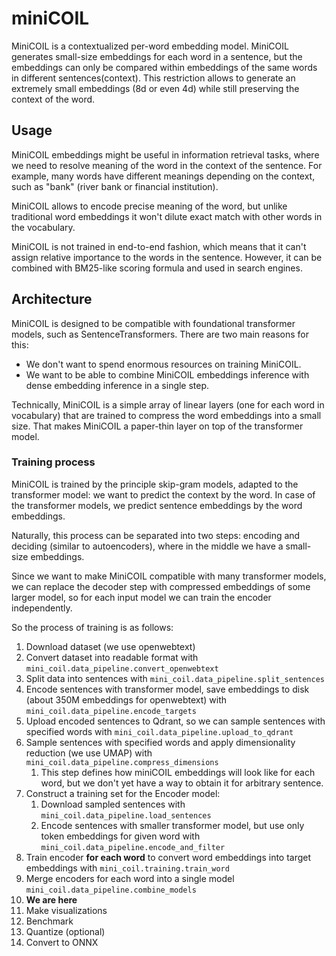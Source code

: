 
# miniCOIL

MiniCOIL is a contextualized per-word embedding model.
MiniCOIL generates small-size embeddings for each word in a sentence, but the embeddings can only be compared within 
embeddings of the same words in different sentences(context). 
This restriction allows to generate an extremely small embeddings (8d or even 4d) while still preserving the context of the word.

## Usage

MiniCOIL embeddings might be useful in information retrieval tasks, where we need to resolve meaning of the word in the context of the sentence.
For example, many words have different meanings depending on the context, such as "bank" (river bank or financial institution).

MiniCOIL allows to encode precise meaning of the word, but unlike traditional word embeddings it won't dilute exact match with other words in the vocabulary.

MiniCOIL is not trained in end-to-end fashion, which means that it can't assign relative importance to the words in the sentence.
However, it can be combined with BM25-like scoring formula and used in search engines.

## Architecture

MiniCOIL is designed to be compatible with foundational transformer models, such as SentenceTransformers.
There are two main reasons for this:

- We don't want to spend enormous resources on training MiniCOIL.
- We want to be able to combine MiniCOIL embeddings inference with dense embedding inference in a single step.

Technically, MiniCOIL is a simple array of linear layers (one for each word in vocabulary) that are trained 
to compress the word embeddings into a small size. That makes MiniCOIL a paper-thin layer on top of the transformer model.

### Training process

MiniCOIL is trained by the principle skip-gram models, adapted to the transformer model: we want to predict the context by the word.
In case of the transformer models, we predict sentence embeddings by the word embeddings.

Naturally, this process can be separated into two steps: encoding and deciding (similar to autoencoders), where in the middle we have a small-size embeddings.

Since we want to make MiniCOIL compatible with many transformer models, we can replace the decoder step with compressed embeddings of some larger model,
so for each input model we can train the encoder independently.

So the process of training is as follows:

1. Download dataset (we use openwebtext)
2. Convert dataset into readable format with `mini_coil.data_pipeline.convert_openwebtext`
3. Split data into sentences with `mini_coil.data_pipeline.split_sentences`
4. Encode sentences with transformer model, save embeddings to disk (about 350M embeddings for openwebtext) with `mini_coil.data_pipeline.encode_targets`
5. Upload encoded sentences to Qdrant, so we can sample sentences with specified words with `mini_coil.data_pipeline.upload_to_qdrant`
6. Sample sentences with specified words and apply dimensionality reduction (we use UMAP) with `mini_coil.data_pipeline.compress_dimensions`
   1. This step defines how miniCOIL embeddings will look like for each word, but we don't yet have a way to obtain it for arbitrary sentence.
7. Construct a training set for the Encoder model:
   1. Download sampled sentences with `mini_coil.data_pipeline.load_sentences`
   2. Encode sentences with smaller transformer model, but use only token embeddings for given word with `mini_coil.data_pipeline.encode_and_filter`
8. Train encoder **for each word** to convert word embeddings into target embeddings with `mini_coil.training.train_word`
9. Merge encoders for each word into a single model `mini_coil.data_pipeline.combine_models`
10. **We are here**
11. Make visualizations
12. Benchmark
13. Quantize (optional)
14. Convert to ONNX

